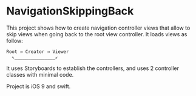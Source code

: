 

# NavigationSkippingBack

This project shows how to create navigation controller views that allow to skip views when going back to the root view controller. It loads views as follow:
```
Root → Creator → Viewer
  ↖_______________↙
```
It uses Storyboards to establish the controllers, and uses 2 controller classes with minimal code.

Project is iOS 9 and swift.


